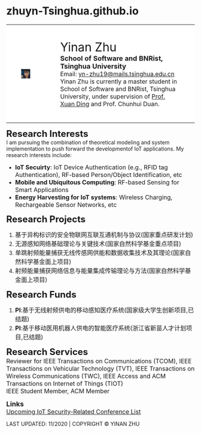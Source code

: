 # zhuyn-Tsinghua.github.io
<table align="center" border="0">
<td width="150" valign="center" bgcolor="ffffff" style="padding:40px">
<img border="0" src="yinan.jpg" width="100%" align="left" style="border: 0px solid #FFFFFF; padding-left: 0px; padding-right: 0px; padding-top: 0px; padding-bottom: 0px"></td>
<td width="800" valign="center" bgcolor="ffffff" style="padding:40px">
<font size=6>Yinan Zhu</font>
<br>
<font size=4><b>School of Software and BNRist, Tsinghua University</b></font>
<br>
<font size=3>Email: <a href="yn-zhu19@mails.tsinghua.edu.cn">yn-zhu19@mails.tsinghua.edu.cn</a></font>
<br>
<font size=3>Yinan Zhu is currently a master student in School of Software and BNRist, Tsinghua University, under supervision of <a href="http://www.thss.tsinghua.edu.cn/publish/soft/3641/2019/20190823084735761189149/20190823084735761189149_.html">Prof. Xuan Ding</a> and Prof. Chunhui Duan.</font>
</td>
</table>
<font size=5><b>Research Interests</b></font><br>
I am pursuing the combination of theoretical modeling and system implementation to push forward the developmentof IoT applications. My research interests include:
<ul>
  <li><font size=3><b>IoT Secuirty</b>: IoT Device Authentication (e.g., RFID tag Authentication), RF-based Person/Object Identification, etc</font><br>
  <li><font size=3><b>Mobile and Ubiquitous Computing</b>: RF-based Sensing for Smart Applications</font><br>
  <li><font size=3><b>Energy Harvesting for IoT systems</b>: Wireless Charging, Rechargeable Sensor Networks, etc</font>
</ul>
<font size=5><b>Research Projects</b></font><br>
<ol>
<li><font size=3>基于异构标识的安全物联网互联互通机制与协议(国家重点研发计划)</font></li>
<li><font size=3>无源感知网络基础理论与关键技术(国家自然科学基金重点项目)</font></li>
<li><font size=3>单跳射频能量捕获无线传感网供能和数据收集技术及其理论(国家自然科学基金面上项目)</font></li>
<li><font size=3>射频能量捕获网络信息与能量集成传输理论与方法(国家自然科学基金面上项目)</font></li>
</ol>
<font size=5><b>Research Funds</b></font><br>
<ol>
<li><font size=3><b>PI</b>:基于无线射频供电的移动感知医疗系统(国家级大学生创新项目,已结题)</font></li>
<li><font size=3><b>PI</b>:基于移动医用机器人供电的智能医疗系统(浙江省新苗人才计划项目,已结题)</font></li>
</ol>
<font size=5><b>Research Services</b></font><br>
<font size=3>Reviewer for IEEE Transactions on Communications (TCOM), IEEE Transactions on Vehicular Technology (TVT), IEEE Transactions on Wireless Communications (TWC), IEEE Access and ACM Transactions on Internet of Things (TIOT)</font>
<br>
<font size=3>IEEE Student Member, ACM Member</font>
<p></p>
<font size=4><b>Links</b></font> 
<br>  
<font size=3><a href="https://zhuyn-tsinghua.github.io/list.html">Upcoming IoT Security-Related Conference List</a></font>     
<p></p>
LAST UPDATED: 11/2020 | COPYRIGHT © YINAN ZHU
